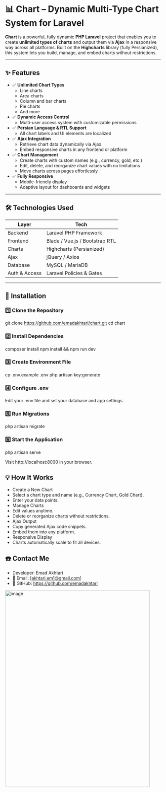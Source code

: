 # 📊 Chart – Dynamic Multi-Type Chart System for Laravel

**Chart** is a powerful, fully dynamic **PHP Laravel** project that enables you to create **unlimited types of charts** and output them via **Ajax** in a responsive way across all platforms. Built on the **Highcharts** library (fully Persianized), this system lets you build, manage, and embed charts without restrictions.

---

## ✨ Features

- ✅ **Unlimited Chart Types**
  - Line charts
  - Area charts
  - Column and bar charts
  - Pie charts
  - And more
- ✅ **Dynamic Access Control**
  - Multi-user access system with customizable permissions
- ✅ **Persian Language & RTL Support**
  - All chart labels and UI elements are localized
- ✅ **Ajax Integration**
  - Retrieve chart data dynamically via Ajax
  - Embed responsive charts in any frontend or platform
- ✅ **Chart Management**
  - Create charts with custom names (e.g., currency, gold, etc.)
  - Edit, delete, and reorganize chart values with no limitations
  - Move charts across pages effortlessly
- ✅ **Fully Responsive**
  - Mobile-friendly display
  - Adaptive layout for dashboards and widgets

---

## 🛠️ Technologies Used

| Layer         | Tech                           |
|---------------|--------------------------------|
| Backend       | Laravel PHP Framework         |
| Frontend      | Blade / Vue.js / Bootstrap RTL|
| Charts        | Highcharts (Persianized)      |
| Ajax          | jQuery / Axios                |
| Database      | MySQL / MariaDB               |
| Auth & Access | Laravel Policies & Gates      |

---

## 🚀 Installation

### 1️⃣ Clone the Repository
git clone https://github.com/emadakhtari/chart.git
cd chart

### 2️⃣ Install Dependencies
composer install
npm install && npm run dev

### 3️⃣ Create Environment File
cp .env.example .env
php artisan key:generate

### 4️⃣ Configure .env
Edit your .env file and set your database and app settings.

### 5️⃣ Run Migrations
php artisan migrate

### 6️⃣ Start the Application
php artisan serve

Visit http://localhost:8000 in your browser.

## 💡 How It Works
- Create a New Chart
- Select a chart type and name (e.g., Currency Chart, Gold Chart).
- Enter your data points.
- Manage Charts
- Edit values anytime.
- Delete or reorganize charts without restrictions.
- Ajax Output
- Copy generated Ajax code snippets.
- Embed them into any platform.
- Responsive Display
- Charts automatically scale to fit all devices.

## ☎️ Contact Me
- Developer: Emad Akhtari
- 📧 Email: [akhtari.em1@gmail.com]
- 🔗 GitHub: https://github.com/emadakhtari
<img width="468" height="634" alt="image" src="https://github.com/user-attachments/assets/74344e3d-bc5e-418a-b17e-42461d8823de" />
